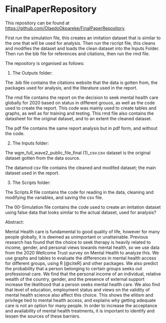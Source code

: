 # FinalPaperRepository

This repository can be found at https://github.com/OlaedoOkpareke/FinalPaperRepository.

First run the simulation file, this creates an imitation dataset that is similar to the one that will be used for analysis. Then run the rscript file, this cleans and modifies the dataset and loads the clean dataset into the Inputs Folder. Then run the bib file for references and citations, then run the rmd file.   

The repository is organised as follows:

1. The Outputs folder: 

The .bib file contains the citations website that the data is gotten from, the packages used for analysis, and the literature used in the report.

The rmd file contains the report on the decision to seek mental health care globally for 2020 based on status in different grouos, as well as the code used to create the report. This code was mainly used to create tables and graphs, as well as for training and testing. This rmd file also contains the datasheet for the original dataset, and to an extent the cleaned dataset. 

The pdf file contains the same report analysis but in pdf form, and without the code.

2. The Inputs folder:

The wgm_full_wave2_public_file_final (1)_csv.csv dataset is the original dataset gotten from the data source.

The datamod csv file contains the cleaned and modifed dataset; the main dataset used in the report. 


3. The Scripts folder:

The Scripts.R file contains the code for reading in the data, cleaning and modifying the variables, and saving the csv file. 

The 00-Simulation file contains the code used to create an imitation dataset using false data that looks similar to the actual dataset, used for analysis?


Abstract:

Mental Health care is fundamental to good quality of life, however for many people globally, it is deemed as unimportant or unattainable. Previous research has found that the choice to seek therapy is heavily related to income, gender, and personal views towards mental health, so we use data from the 2020 Wellcome Trust survey on Mental Health to analyze this. We use graphs and tables to evaluate the differences in mental health access for different groups, using R [@citeR] and other packages. We also predict the probability that a person belonging to certain groups seeks out professional care. We find that the personal income of an individual, relative wealth of the country, gender, and the presence of external support increase the likelihood that a person seeks mental health care. We also find that level of education, employment status and views on the validity of mental health science also affect this choice. This shows the elitism and privilege tied to mental health access, and explains why getting adequate care is not an option for many people. In order to increase the acceptance and availability of mental health treatments, it is important to identify and lessen the sources of these barriers.
